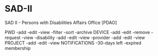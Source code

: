# SAD-II
SAD II - Persons with Disabilities Affairs Office [PDAO]

PWD
 -add
 -edit
 -view
 -filter
 -sort
 -archive
DEVICE
 -add
 -edit
 -remove
 -request
 -view
 -disability
   -add
   -edit
   -view
 -provider
   -add
   -edit
   -view
PROJECT
 -add
 -edit
 -view
NOTIFICATIONS
 -30-days left
 -expired membership
